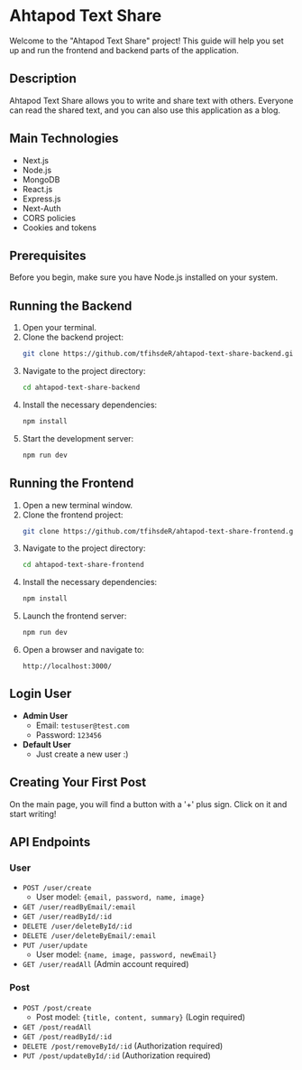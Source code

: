 # Ahtapod Text Share

Welcome to the "Ahtapod Text Share" project! This guide will help you set up and run the frontend and backend parts of the application.

## Description
Ahtapod Text Share allows you to write and share text with others. Everyone can read the shared text, and you can also use this application as a blog.

## Main Technologies
- Next.js
- Node.js
- MongoDB
- React.js
- Express.js
- Next-Auth
- CORS policies
- Cookies and tokens

## Prerequisites
Before you begin, make sure you have Node.js installed on your system.

## Running the Backend
1. Open your terminal.
2. Clone the backend project:
    ```bash
    git clone https://github.com/tfihsdeR/ahtapod-text-share-backend.git
    ```
3. Navigate to the project directory:
    ```bash
    cd ahtapod-text-share-backend
    ```
4. Install the necessary dependencies:
    ```bash
    npm install
    ```
5. Start the development server:
    ```bash
    npm run dev
    ```

## Running the Frontend
1. Open a new terminal window.
2. Clone the frontend project:
    ```bash
    git clone https://github.com/tfihsdeR/ahtapod-text-share-frontend.git
    ```
3. Navigate to the project directory:
    ```bash
    cd ahtapod-text-share-frontend
    ```
4. Install the necessary dependencies:
    ```bash
    npm install
    ```
5. Launch the frontend server:
    ```bash
    npm run dev
    ```
6. Open a browser and navigate to:
    ```
    http://localhost:3000/
    ```

## Login User
- **Admin User**
    - Email: `testuser@test.com`
    - Password: `123456`
- **Default User**
    - Just create a new user :)

## Creating Your First Post
On the main page, you will find a button with a '+' plus sign. Click on it and start writing!

## API Endpoints

### User
- `POST /user/create`
    - User model: `{email, password, name, image}`
- `GET /user/readByEmail/:email`
- `GET /user/readById/:id`
- `DELETE /user/deleteById/:id`
- `DELETE /user/deleteByEmail/:email`
- `PUT /user/update`
    - User model: `{name, image, password, newEmail}`
- `GET /user/readAll` (Admin account required)

### Post
- `POST /post/create`
    - Post model: `{title, content, summary}` (Login required)
- `GET /post/readAll`
- `GET /post/readById/:id`
- `DELETE /post/removeById/:id` (Authorization required)
- `PUT /post/updateById/:id` (Authorization required)
